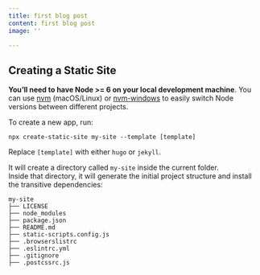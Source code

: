 ```yaml
---
title: first blog post
content: first blog post
image: ''

---
```

## Creating a Static Site

**You’ll need to have Node >= 6 on your local development machine**. You can use [nvm](https://github.com/creationix/nvm#installation) (macOS/Linux) or [nvm-windows](https://github.com/coreybutler/nvm-windows#node-version-manager-nvm-for-windows) to easily switch Node versions between different projects.

To create a new app, run:

    npx create-static-site my-site --template [template]

Replace `[template]` with either `hugo` or `jekyll`.

It will create a directory called `my-site` inside the current folder.  
 Inside that directory, it will generate the initial project structure and install the transitive dependencies:

    my-site
    ├── LICENSE
    ├── node_modules
    ├── package.json
    ├── README.md
    ├── static-scripts.config.js
    ├── .browserslistrc
    ├── .eslintrc.yml
    ├── .gitignore
    ├── .postcssrc.js